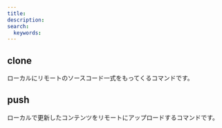 ```yaml
---
title: 
description: 
search: 
  keywords:
---
```


## clone
ローカルにリモートのソースコード一式をもってくるコマンドです。

## push
ローカルで更新したコンテンツをリモートにアップロードするコマンドです。
